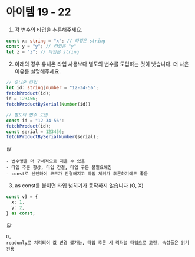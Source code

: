 # 아이템 19 - 22

1. 각 변수의 타입을 추론해주세요.

```ts
const x: string = "x"; // 타입은 string
const y = "y"; // 타입은 "y"
let z = "z"; // 타입은 string
```

2. 아래의 경우 유니온 타입 사용보다 별도의 변수를 도입하는 것이 낫습니다. 더 나은 이유를 설명해주세요.

```ts
// 유니온 타입
let id: string|number = "12-34-56";
fetchProduct(id);
id = 123456;
fetchProductBySerial(Number(id))

// 별도의 변수 도입
const id = "12-34-56":
fetchProduct(id);
const serial = 123456;
fetchProductBySerialNumber(serial);
```

_답_

```
- 변수명을 더 구체적으로 지을 수 있음
- 타입 추론 향상, 타입 간결, 타입 구문 불필요해짐
- const로 선언하여 코드가 간결해지고 타입 체커가 추론하기에도 좋음
```

3. as const를 붙이면 타입 넓히기가 동작하지 않습니다 (O, X)

```ts
const v3 = {
  x: 1,
  y: 2,
} as const;
```

_답_

```
O, 
readonly로 처리되어 값 변경 불가능, 타입 추론 시 리터럴 타입으로 고정, 속성들은 읽기 전용
```
